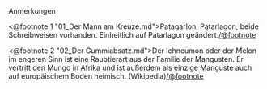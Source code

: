 <div class="anmerkungen">Anmerkungen</div>

<@footnote 1 "01_Der Mann am Kreuze.md">Patagarlon, Patarlagon, beide Schreibweisen vorhanden. Einheitlich auf Patarlagon geändert.</@footnote>

<@footnote 2 "02_Der Gummiabsatz.md">Der Ichneumon oder der Melon im engeren
Sinn ist eine Raubtierart aus der Familie der Mangusten. Er vertritt den Mungo
in Afrika und ist außerdem als einzige Manguste auch auf europäischem Boden
heimisch. (Wikipedia)</@footnote>

